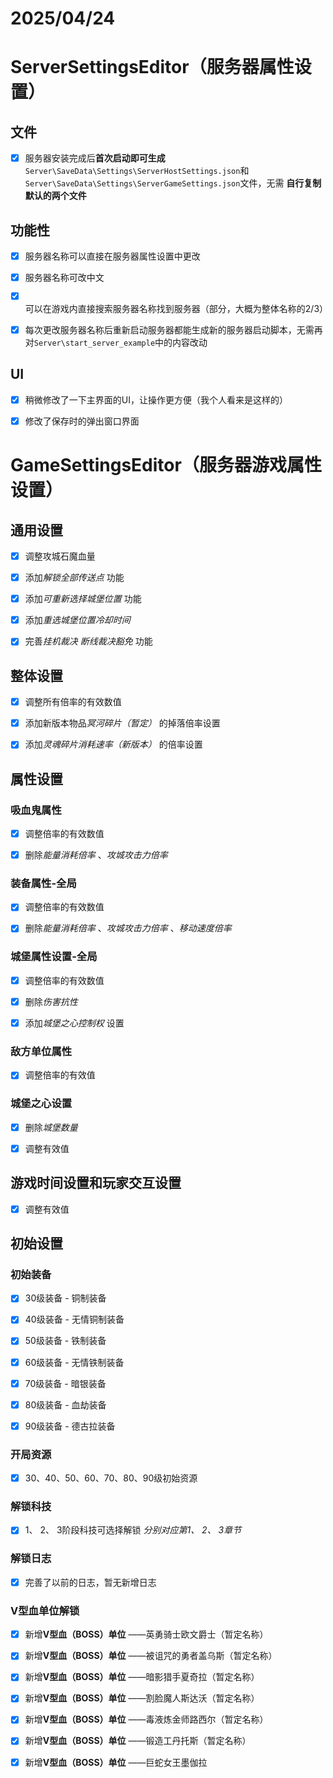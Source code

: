 # 2025/04/24

# ServerSettingsEditor（服务器属性设置）

## 文件

- [x] 服务器安装完成后**首次启动即可生成**`Server\SaveData\Settings\ServerHostSettings.json`和`Server\SaveData\Settings\ServerGameSettings.json`文件，无需 **自行复制默认的两个文件**  

## 功能性

- [x] 服务器名称可以直接在服务器属性设置中更改

- [x] 服务器名称可改中文

- [x] 可以在游戏内直接搜索服务器名称找到服务器（部分，大概为整体名称的2/3）

- [x] 每次更改服务器名称后重新启动服务器都能生成新的服务器启动脚本，无需再对`Server\start_server_example`中的内容改动

## UI

- [x] 稍微修改了一下主界面的UI，让操作更方便（我个人看来是这样的）

- [x] 修改了保存时的弹出窗口界面

# GameSettingsEditor（服务器游戏属性设置）

## 通用设置

- [x] 调整攻城石魔血量

- [x] 添加*解锁全部传送点* 功能

- [x] 添加*可重新选择城堡位置* 功能

- [x] 添加*重选城堡位置冷却时间* 

- [x] 完善*挂机裁决* *断线裁决豁免* 功能

## 整体设置

- [x] 调整所有倍率的有效数值

- [x] 添加新版本物品*冥河碎片（暂定）* 的掉落倍率设置

- [x] 添加*灵魂碎片消耗速率（新版本）* 的倍率设置

## 属性设置

### 吸血鬼属性

- [x] 调整倍率的有效数值

- [x] 删除*能量消耗倍率* 、*攻城攻击力倍率*  

### 装备属性-全局

- [x] 调整倍率的有效数值

- [x] 删除*能量消耗倍率* 、*攻城攻击力倍率* 、*移动速度倍率*

### 城堡属性设置-全局

- [x] 调整倍率的有效数值

- [x] 删除*伤害抗性* 

- [x] 添加*城堡之心控制权* 设置

### 敌方单位属性

- [x] 调整倍率的有效值

### 城堡之心设置

- [x] 删除*城堡数量* 

- [x] 调整有效值

## 游戏时间设置和玩家交互设置

- [x] 调整有效值

## 初始设置

### 初始装备

- [x] 30级装备 - 铜制装备

- [x] 40级装备 - 无情铜制装备

- [x] 50级装备 - 铁制装备

- [x] 60级装备 - 无情铁制装备

- [x] 70级装备 - 暗银装备

- [x] 80级装备 - 血劫装备

- [x] 90级装备 - 德古拉装备

### 开局资源

- [x] 30、40、50、60、70、80、90级初始资源

### 解锁科技

- [x] 1、 2、 3阶段科技可选择解锁 *分别对应第1、 2、 3章节*  

### 解锁日志

- [x] 完善了以前的日志，暂无新增日志

### V型血单位解锁

- [x] 新增**V型血（BOSS）单位** ——英勇骑士欧文爵士（暂定名称）

- [x] 新增**V型血（BOSS）单位** ——被诅咒的勇者盖乌斯（暂定名称）

- [x] 新增**V型血（BOSS）单位** ——暗影猎手夏奇拉（暂定名称）

- [x] 新增**V型血（BOSS）单位** ——割脸魔人斯达沃（暂定名称）

- [x] 新增**V型血（BOSS）单位** ——毒液炼金师路西尔（暂定名称）

- [x] 新增**V型血（BOSS）单位** ——锻造工丹托斯（暂定名称）

- [x] 新增**V型血（BOSS）单位** ——巨蛇女王墨伽拉
